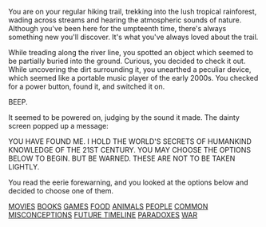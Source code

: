 You are on your regular hiking trail, trekking into the lush tropical rainforest, wading across streams and hearing the atmospheric sounds of nature. Although you've been here for the umpteenth time, there's always something new you'll discover. It's what you've always loved about the trail.

While treading along the river line, you spotted an object which seemed to be partially buried into the ground. Curious, you decided to check it out. While uncovering the dirt surrounding it, you unearthed a peculiar device, which seemed like a portable music player of the early 2000s. You checked for a power button, found it, and switched it on. 

BEEP. 

It seemed to be powered on, judging by the sound it made. The dainty screen popped up a message:

YOU HAVE FOUND ME. I HOLD THE WORLD'S SECRETS OF HUMANKIND KNOWLEDGE OF THE 21ST CENTURY. YOU MAY CHOOSE THE OPTIONS BELOW TO BEGIN. BUT BE WARNED. THESE ARE NOT TO BE TAKEN LIGHTLY.

You read the eerie forewarning, and you looked at the options below and decided to choose one of them.

[MOVIES](./movies/movies.md)
[BOOKS](./books/books.md)
[GAMES](./games/games.md)
[FOOD](./food/food.md)
[ANIMALS](./animals/animals.md)
[PEOPLE](./people/people.md)
[COMMON MISCONCEPTIONS](./common_misconceptions/common_misconceptions.md)
[FUTURE TIMELINE](./future_timeline/future_timeline.md)
[PARADOXES](./paradoxes/paradoxes.md)
[WAR](./war/war.md)
